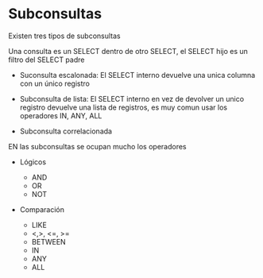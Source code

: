 # Subconsultas

Existen tres tipos de subconsultas

Una consulta es un SELECT dentro de otro SELECT, el SELECT hijo es un filtro del SELECT padre

- Suconsulta escalonada: El SELECT interno devuelve una unica columna con un único registro
- Subconsulta de lista: El SELECT interno en vez de devolver un unico registro devuelve una lista de registros, es muy comun usar los operadores IN, ANY, ALL

- Subconsulta correlacionada

EN las subconsultas se ocupan mucho los operadores

- Lógicos
  - AND
  - OR
  - NOT

- Comparación
  - LIKE
  - <,>, <=, >=
  - BETWEEN
  - IN
  - ANY
  - ALL

